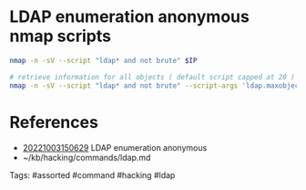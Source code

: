 # LDAP enumeration anonymous nmap scripts
```bash
nmap -n -sV --script "ldap* and not brute" $IP

# retrieve information for all objects ( default script capped at 20 )
nmap -n -sV --script "ldap* and not brute" --script-args 'ldap.maxobjects=-1' $IP | tee nmap-ldap.log
```
# References
- [20221003150629](/zet/20221003150629/README.md) LDAP enumeration anonymous
- ~/kb/hacking/commands/ldap.md

Tags:
    #assorted #command #hacking #ldap
